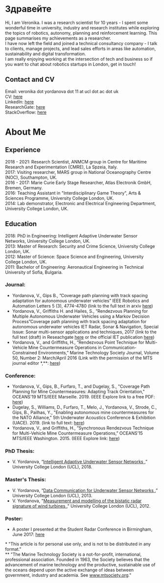# Здравейте

Hi, I am Veronika. I was a research scientist for 10 years - I spent some wonderful time in university, industry and research institutes while exploring the topics of robotics, autonomy, planning and reinforcement learning. This page summarises my achievements as a researcher. <br>
I have now left the field and joined a technical consultancy company - I talk to clients, manage projects, and lead sales efforts in areas like automation, sustainability and digital transformation. <br>
I am really enjoying working at the intersection of tech and business so if you want to chat about robotics startups in London, get in touch!

## Contact and CV
Email: veronika dot yordanova dot 11 at ucl dot ac dot uk <br>
CV: <a href="cv_sep18.pdf">here</a> <br>
LinkedIn: <a href="www.linkedin.com/in/veronikayordanova/"> here</a> <br>
ResearchGate: <a href="www.researchgate.net/profile/Veronika_Yordanova"> here</a> <br>
StackOverflow: <a href="https://stackoverflow.com/users/3091361/voltronika?tab=profile"> here</a> <br>

# About Me

## Experience
2018 - 2021: Research Scientist, ANMCM group in Centre for Maritime Research and Experimentation (CMRE), La Spzeia, Italy. <br>
2017: Visiting researcher, MARS group in National Oceanography Centre (NOC), Southampton, UK. <br>
2016 - 2017: Marie Curie Early Stage Researcher, Atlas Electronik GmbH, Bremen, Germany. <br>
2016: Teaching Assistant in "Interdisciplinary Game Theory", Arts & Sciences Programme, University College London, UK. <br>
2014: Lab demonstrator, Electronic and Electrical Engineering Department, University College London, UK. <br>

## Education
2018: PhD in Engineering: Intelligent Adaptive Underwater Sensor Networks, University College London, UK.  <br>
2013: Master of Research: Security and Crime Science, University College London, UK.  <br>
2012: Master of Science: Space Science and Engineering, University College London, UK.  <br>
2011: Bachelor of Engineering: Aeronautical Engineering in Technical University of Sofia, Bulgaria.  <br>

### Journal:
* Yordanova, V., Gips B., ”Coverage path planning with track spacing adaptation for autonomous underwater vehicles” IEEE Robotics and Automation Letters 5 (3), 4774-4780 (link to the full text in arxiv <a href="https://arxiv.org/pdf/2006.12896.pdf"> here</a>)
* Yordanova, V., Griffiths H. and Hailes, S., ”Rendezvous Planning for Multiple Autonomous Underwater Vehicles using a Markov Decision Process”Coverage path planning with track spacing adaptation for autonomous underwater vehicles IET Radar, Sonar & Navigation, Special Issue: Sonar multi-sensor applications and techniques, 2017 (link to the full text (draft) in Reseachgate <a href="https://www.researchgate.net/publication/318646427_Rendezvous_Planning_for_Multiple_Autonomous_Underwater_Vehicles_using_a_Markov_Decision_Process"> here</a> or the official IET publication <a href="http://digital-library.theiet.org/content/journals/10.1049/iet-rsn.2017.0098?crawler=true&mimetype=application/pdf&tags=noindex"> here</a>) <br>
* Yordanova, V., and Griffiths, H., ”Rendezvous Point Technique for Multi-Vehicle Mine Countermeasure Operations in Communication-Constrained Environments,” Marine Technology Society Journal, Volume 50, Number 2: March/April 2016 (Link with the permission of the MTS journal editor *,**: <a href="Yordanova&GriffithsMTS.pdf">here</a>)


### Conference:
* Yordanova, V., Gips, B., Furfaro, T., and Dugelay, S., "Coverage Path Planning for Mine Countermeasures: Adapting Track Orientation," OCEANS'19 MTS/IEEE Marseille. 2019. (IEEE Explore link to a free PDF: <a href="https://ieeexplore.ieee.org/abstract/document/8867065"> here</a>)
* Dugelay, S., Williams, D., Furfaro, T., Melo, J., Yordanova, V., Strode, C., Gips, B., Pailhas, Y., "Enabling autonomous mine countermeasures for the NATO Alliance," 5th Underwater Acoustics Conference & Exhibition (UACE). 2019. (link to full text: <a href="https://paginas.fe.up.pt/~dee10008/papers/UACE2019_927_Dugelay.pdf"> here</a>)
* Yordanova, V., and Griffiths, H., ”Synchronous Rendezvous Technique for Multi-Vehicle Mine Countermeasure Operations,” OCEANS’15 MTS/IEEE Washington. 2015. (IEEE Explore link: <a href="http://ieeexplore.ieee.org/abstract/document/7401891/"> here</a>)

### PhD Thesis:
* V. Yordanova, “<a href="intelligent_adaptive_underwater_sensor_networks_veronika_yordanova_phd_thesis.pdf">Intelligent Adaptive Underwater Sensor Networks </a>,” University College London (UCL), 2018. <br>

### Master's Thesis:
* V. Yordanova, “<a href="mres_comms_2013.pdf">Data Communication for Underwater Sensor Networks </a>,” University College London (UCL), 2013. <br>
* V. Yordanova, "<a href="msc_radar_2012.pdf">Measurement and modelling of the bistatic radar signature of wind turbines </a>," University College London (UCL), 2012. <br>

### Poster:
* A poster I presented at the Student Radar Conference in Birmingham, June 2017: <a href="YORDANOVAVeronika_Birmingham_conference_17.pdf">here</a>


\* "This article is for personal use only, and is not to be distributed in any format." <br>
\** "The Marine Technology Society is a not-for-profit, international, professional association. Founded in 1963, the Society believes that the advancement of marine technology and the productive, sustainable use of the oceans depend upon the active exchange of ideas between government, industry and academia. See www.mtsociety.org." 
